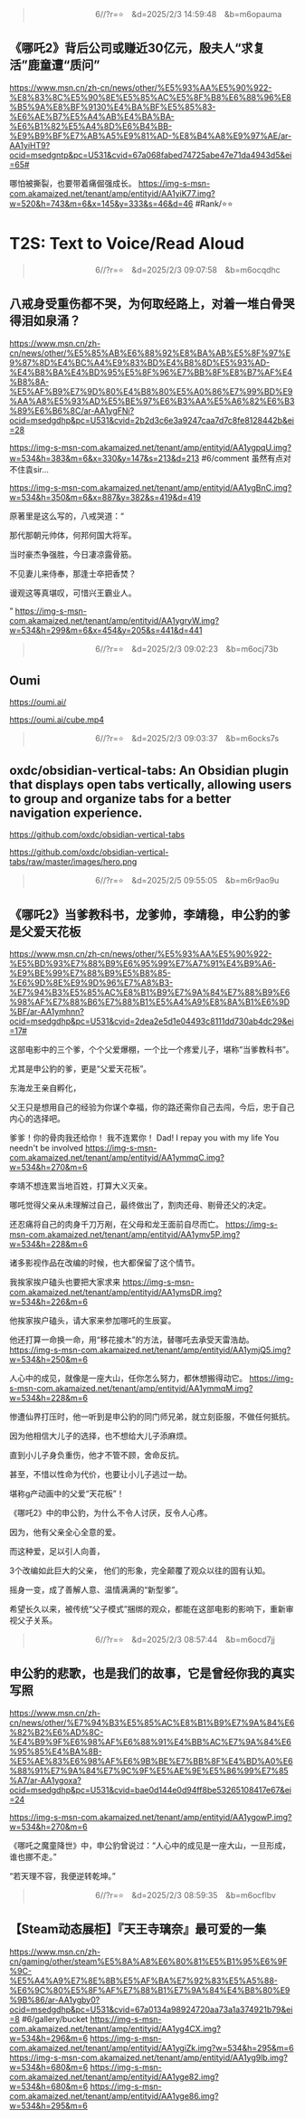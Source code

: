 
>　　　　　　　　6//?r=⭐　&d=2025/2/3 14:59:48　&b=m6opauma
## 《哪吒2》背后公司或赚近30亿元，殷夫人“求复活”鹿童遭“质问”
https://www.msn.cn/zh-cn/news/other/%E5%93%AA%E5%90%922-%E8%83%8C%E5%90%8E%E5%85%AC%E5%8F%B8%E6%88%96%E8%B5%9A%E8%BF%9130%E4%BA%BF%E5%85%83-%E6%AE%B7%E5%A4%AB%E4%BA%BA-%E6%B1%82%E5%A4%8D%E6%B4%BB-%E9%B9%BF%E7%AB%A5%E9%81%AD-%E8%B4%A8%E9%97%AE/ar-AA1yiHT9?ocid=msedgntp&pc=U531&cvid=67a068fabed74725abe47e71da4943d5&ei=65#

哪怕被撕裂，也要带着痛倔强成长。
https://img-s-msn-com.akamaized.net/tenant/amp/entityid/AA1yiK77.img?w=520&h=743&m=6&x=145&y=333&s=46&d=46
#Rank/⭐⭐ 
# T2S: Text to Voice/Read Aloud

>　　　　　　　　6//?r=⭐　&d=2025/2/3 09:07:58　&b=m6ocqdhc
## 八戒身受重伤都不哭，为何取经路上，对着一堆白骨哭得泪如泉涌？
https://www.msn.cn/zh-cn/news/other/%E5%85%AB%E6%88%92%E8%BA%AB%E5%8F%97%E9%87%8D%E4%BC%A4%E9%83%BD%E4%B8%8D%E5%93%AD-%E4%B8%BA%E4%BD%95%E5%8F%96%E7%BB%8F%E8%B7%AF%E4%B8%8A-%E5%AF%B9%E7%9D%80%E4%B8%80%E5%A0%86%E7%99%BD%E9%AA%A8%E5%93%AD%E5%BE%97%E6%B3%AA%E5%A6%82%E6%B3%89%E6%B6%8C/ar-AA1ygFNi?ocid=msedgdhp&pc=U531&cvid=2b2d3c6e3a9247caa7d7c8fe8128442b&ei=28

https://img-s-msn-com.akamaized.net/tenant/amp/entityid/AA1ygpqU.img?w=534&h=383&m=6&x=330&y=147&s=213&d=213
#6/comment 虽然有点对不住袁sir…

https://img-s-msn-com.akamaized.net/tenant/amp/entityid/AA1ygBnC.img?w=534&h=350&m=6&x=887&y=382&s=419&d=419

原著里是这么写的，八戒哭道：“

那代那朝元帅体，何邦何国大将军。

当时豪杰争强胜，今日凄凉露骨筋。

不见妻儿来侍奉，那逢士卒把香焚？

谩观这等真堪叹，可惜兴王霸业人。

”
https://img-s-msn-com.akamaized.net/tenant/amp/entityid/AA1ygryW.img?w=534&h=299&m=6&x=454&y=205&s=441&d=441

>　　　　　　　　6//?r=⭐　&d=2025/2/3 09:02:23　&b=m6ocj73b
## Oumi
https://oumi.ai/

https://oumi.ai/cube.mp4

>　　　　　　　　6//?r=⭐　&d=2025/2/3 09:03:37　&b=m6ocks7s
## oxdc/obsidian-vertical-tabs: An Obsidian plugin that displays open tabs vertically, allowing users to group and organize tabs for a better navigation experience.
https://github.com/oxdc/obsidian-vertical-tabs

https://github.com/oxdc/obsidian-vertical-tabs/raw/master/images/hero.png

>　　　　　　　　6//?r=⭐　&d=2025/2/5 09:55:05　&b=m6r9ao9u
## 《哪吒2》当爹教科书，龙爹帅，李靖稳，申公豹的爹是父爱天花板
https://www.msn.cn/zh-cn/news/other/%E5%93%AA%E5%90%922-%E5%BD%93%E7%88%B9%E6%95%99%E7%A7%91%E4%B9%A6-%E9%BE%99%E7%88%B9%E5%B8%85-%E6%9D%8E%E9%9D%96%E7%A8%B3-%E7%94%B3%E5%85%AC%E8%B1%B9%E7%9A%84%E7%88%B9%E6%98%AF%E7%88%B6%E7%88%B1%E5%A4%A9%E8%8A%B1%E6%9D%BF/ar-AA1ymhnn?ocid=msedgdhp&pc=U531&cvid=2dea2e5d1e04493c8111dd730ab4dc29&ei=17#

这部电影中的三个爹，个个父爱爆棚，一个比一个疼爱儿子，堪称“当爹教科书”。

尤其是申公豹的爹，更是“父爱天花板”。

东海龙王亲自孵化，

父王只是想用自己的经验为你谋个幸福，你的路还需你自己去闯，今后，忠于自己内心的选择吧。

爹爹！你的骨肉我还给你！ 我不连累你！
Dad! I repay you with my life You needn't be involved
https://img-s-msn-com.akamaized.net/tenant/amp/entityid/AA1ymmqC.img?w=534&h=270&m=6

李靖不想连累当地百姓，打算大义灭亲。

哪吒觉得父亲从未理解过自己，最终做出了，割肉还母、剔骨还父的决定。

还忍痛将自己的肉身千刀万剐，在父母和龙王面前自尽而亡。
https://img-s-msn-com.akamaized.net/tenant/amp/entityid/AA1ymv5P.img?w=534&h=228&m=6

诸多影视作品在改编的时候，也大都保留了这个情节。

我挨家挨户磕头也要把大家求来
https://img-s-msn-com.akamaized.net/tenant/amp/entityid/AA1ymsDR.img?w=534&h=226&m=6

他挨家挨户磕头，请大家来参加哪吒的生辰宴。

他还打算一命换一命，用“移花接木”的方法，替哪吒去承受天雷浩劫。
https://img-s-msn-com.akamaized.net/tenant/amp/entityid/AA1ymjQ5.img?w=534&h=250&m=6

人心中的成见，就像是一座大山，任你怎么努力，都休想搬得动它。
https://img-s-msn-com.akamaized.net/tenant/amp/entityid/AA1ymmqM.img?w=534&h=228&m=6

惨遭仙界打压时，他一听到是申公豹的同门师兄弟，就立刻臣服，不做任何抵抗。

因为他相信大儿子的选择，也不想给大儿子添麻烦。

直到小儿子身负重伤，他才不管不顾，舍命反抗。

甚至，不惜以性命为代价，也要让小儿子逃过一劫。

堪称g产动画中的父爱“天花板”！

《哪吒2》中的申公豹，为什么不令人讨厌，反令人心疼。

因为，他有父亲全心全意的爱。

而这种爱，足以引人向善，

3个改编如此巨大的父亲，
他们的形象，完全颠覆了观众以往的固有认知。

摇身一变，成了善解人意、温情满满的“新型爹”。

希望长久以来，被传统“父子模式”捆绑的观众，都能在这部电影的影响下，重新审视父子关系。

>　　　　　　　　6//?r=⭐　&d=2025/2/3 08:57:44　&b=m6ocd7jj
## 申公豹的悲歌，也是我们的故事，它是曾经你我的真实写照
https://www.msn.cn/zh-cn/news/other/%E7%94%B3%E5%85%AC%E8%B1%B9%E7%9A%84%E6%82%B2%E6%AD%8C-%E4%B9%9F%E6%98%AF%E6%88%91%E4%BB%AC%E7%9A%84%E6%95%85%E4%BA%8B-%E5%AE%83%E6%98%AF%E6%9B%BE%E7%BB%8F%E4%BD%A0%E6%88%91%E7%9A%84%E7%9C%9F%E5%AE%9E%E5%86%99%E7%85%A7/ar-AA1ygoxa?ocid=msedgdhp&pc=U531&cvid=bae0d144e0d94ff8be53265108417e67&ei=24


https://img-s-msn-com.akamaized.net/tenant/amp/entityid/AA1ygowP.img?w=534&h=270&m=6

《哪吒之魔童降世》中，申公豹曾说过：“人心中的成见是一座大山，一旦形成，谁也挪不走。”

“若天理不容，我便逆转乾坤。”

>　　　　　　　　6//?r=⭐　&d=2025/2/3 08:59:35　&b=m6ocflbv
## 【Steam动态展柜】『天王寺璃奈』最可爱的一集
https://www.msn.cn/zh-cn/gaming/other/steam%E5%8A%A8%E6%80%81%E5%B1%95%E6%9F%9C-%E5%A4%A9%E7%8E%8B%E5%AF%BA%E7%92%83%E5%A5%88-%E6%9C%80%E5%8F%AF%E7%88%B1%E7%9A%84%E4%B8%80%E9%9B%86/ar-AA1ygby0?ocid=msedgdhp&pc=U531&cvid=67a0134a98924720aa73a1a374921b79&ei=8
#6/gallery/bucket 
https://img-s-msn-com.akamaized.net/tenant/amp/entityid/AA1yg4CX.img?w=534&h=296&m=6
https://img-s-msn-com.akamaized.net/tenant/amp/entityid/AA1ygiZk.img?w=534&h=295&m=6
https://img-s-msn-com.akamaized.net/tenant/amp/entityid/AA1yg9lb.img?w=534&h=680&m=6
https://img-s-msn-com.akamaized.net/tenant/amp/entityid/AA1yge82.img?w=534&h=680&m=6
https://img-s-msn-com.akamaized.net/tenant/amp/entityid/AA1yge86.img?w=534&h=295&m=6